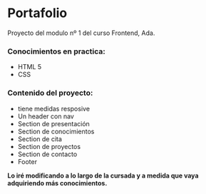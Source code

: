 # Portafolio
Proyecto del modulo nº 1 del curso Frontend, Ada. 

### Conocimientos en practica:
* HTML 5
* CSS

### Contenido del proyecto:
* tiene medidas resposive
* Un header con nav
* Section de presentación
* Section de conocimientos
* Section de cita
* Section de proyectos
* Section de contacto
* Footer

**Lo iré modificando a lo largo de la cursada y a medida que vaya adquiriendo más conocimientos.**



